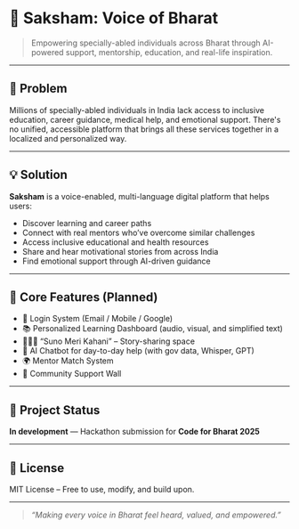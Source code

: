 # 🌟 Saksham: Voice of Bharat

> Empowering specially-abled individuals across Bharat through AI-powered support, mentorship, education, and real-life inspiration.

---

## 🧩 Problem

Millions of specially-abled individuals in India lack access to inclusive education, career guidance, medical help, and emotional support. There's no unified, accessible platform that brings all these services together in a localized and personalized way.

---

## 💡 Solution

**Saksham** is a voice-enabled, multi-language digital platform that helps users:

- Discover learning and career paths
- Connect with real mentors who’ve overcome similar challenges
- Access inclusive educational and health resources
- Share and hear motivational stories from across India
- Find emotional support through AI-driven guidance

---

## 🔧 Core Features (Planned)

- 🔐 Login System (Email / Mobile / Google)
- 📚 Personalized Learning Dashboard (audio, visual, and simplified text)
- 🧑‍🤝‍🧑 “Suno Meri Kahani” – Story-sharing space
- 🧠 AI Chatbot for day-to-day help (with gov data, Whisper, GPT)
- 🌍 Mentor Match System
- 💬 Community Support Wall

---

## 🚧 Project Status

**In development** — Hackathon submission for **Code for Bharat 2025**  

---

## 📜 License

MIT License – Free to use, modify, and build upon.

---

> *“Making every voice in Bharat feel heard, valued, and empowered.”*
